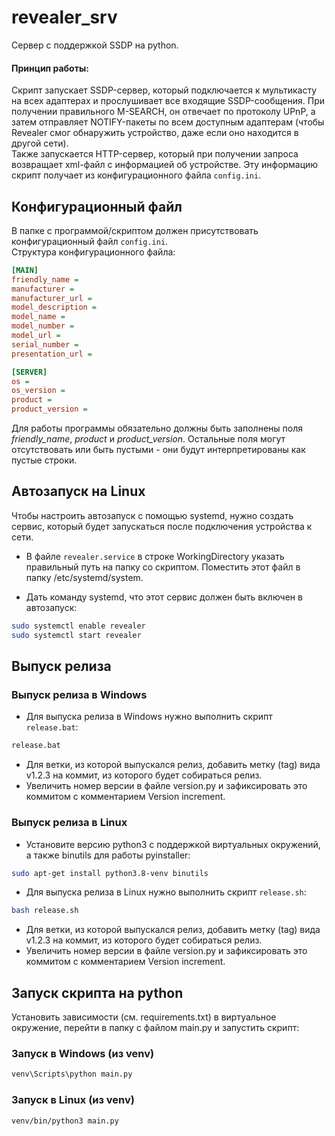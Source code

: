 # revealer_srv

Сервер c поддержкой SSDP на python.

#### Принцип работы:
Скрипт запускает SSDP-сервер, который подключается к мультикасту на всех адаптерах и прослушивает все входящие SSDP-сообщения. При получении правильного M-SEARCH, он отвечает по протоколу UPnP, а затем отправляет NOTIFY-пакеты по всем доступным адаптерам (чтобы Revealer смог обнаружить устройство, даже если оно находится в другой сети).\
Также запускается HTTP-сервер, который при получении запроса возвращает xml-файл с информацией об устройстве. Эту информацию скрипт получает из конфигурационного файла `config.ini`.

## Конфигурационный файл

В папке с программой/скриптом должен присутствовать конфигурационный файл `config.ini`. \
Структура конфигурационного файла:


```ini
[MAIN]
friendly_name =
manufacturer =
manufacturer_url =
model_description =
model_name =
model_number =
model_url =
serial_number =
presentation_url =

[SERVER]
os =
os_version =
product =
product_version =
```
Для работы программы обязательно должны быть заполнены поля *friendly_name*, *product* и *product_version*. Остальные поля могут отсутствовать или быть пустыми - они будут интерпретированы как пустые строки.

## Автозапуск на Linux

Чтобы настроить автозапуск с помощью systemd, нужно создать сервис, который будет запускаться после подключения устройства к сети.

* В файле `revealer.service` в строке WorkingDirectory указать правильный путь на папку со скриптом. Поместить этот файл в папку /etc/systemd/system.

* Дать команду systemd, что этот сервис должен быть включен в автозапуск:

```bash
sudo systemctl enable revealer
sudo systemctl start revealer
```


## Выпуск релиза

### Выпуск релиза в Windows

* Для выпуска релиза в Windows нужно выполнить скрипт `release.bat`:

```bash
release.bat
```
* Для ветки, из которой выпускался релиз, добавить метку (tag) вида v1.2.3 на коммит, из которого будет собираться релиз.
* Увеличить номер версии в файле version.py и зафиксировать это коммитом с комментарием Version increment.

### Выпуск релиза в Linux

* Установите версию python3 с поддержкой виртуальных окружений, a также binutils для работы pyinstaller:
```bash
sudo apt-get install python3.8-venv binutils
```
* Для выпуска релиза в Linux нужно выполнить скрипт `release.sh`:
```bash
bash release.sh
```
* Для ветки, из которой выпускался релиз, добавить метку (tag) вида v1.2.3 на коммит, из которого будет собираться релиз.
* Увеличить номер версии в файле version.py и зафиксировать это коммитом с комментарием Version increment.

## Запуск скрипта на python
Установить зависимости (см. requirements.txt) в виртуальное окружение, перейти в папку с файлом main.py и запустить скрипт:

### Запуск в Windows (из venv)

```bash
venv\Scripts\python main.py
```

### Запуск в Linux (из venv)
```bash
venv/bin/python3 main.py
```